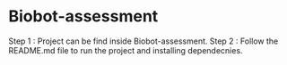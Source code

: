 # Biobot-assessment

Step 1 : Project can be find inside Biobot-assessment.
Step 2 : Follow the README.md file to run the project and installing dependecnies.
